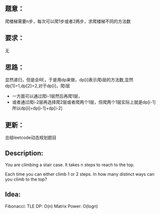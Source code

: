 ## 题意：
爬楼梯需要n步，每次可以爬1步或者2两步，求爬楼梯不同的方法数

## 要求：
无

## 思路：
显然递归，但是会RE，于是用dp来做，dp[i]表示爬i层的方法数,显然dp[1]=1,dp[2]=2,对于dp[i]，爬i层
- 一方面可以通过爬i-1层然后再爬1层，
- 或者通过爬i-2层再选择爬2层或者爬两个1层，但爬两个1层实际上就是dp[i-1]
所以dp[i]=dp[i-1]+dp[i-2]

## 更新：
总结leetcode动态规划题目

## Description:

You are climbing a stair case. It takes n steps to reach to the top.

Each time you can either climb 1 or 2 steps. In how many distinct ways can you climb to the top?

## Idea:
Fibonacci: TLE
DP: O(n)
Matrix Power: O(logn)
